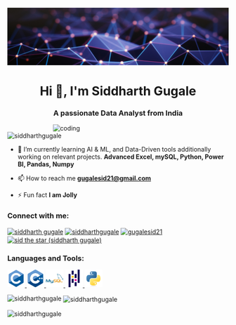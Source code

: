 ![logo](https://github.com/SiddharthGugale/SiddharthGugale/blob/main/github%20baner.jpg)
<h1 align="center">Hi 👋, I'm Siddharth Gugale</h1>
<h3 align="center">A passionate Data Analyst from India</h3>

<img align="right" alt="coding" width="400" src="https://www.echelonedge.com/wp-content/themes/echelon/assets/img/echelon-data-quipo.gif">

<p align="left"> <img src="https://komarev.com/ghpvc/?username=siddharthgugale&label=Profile%20views&color=0e75b6&style=flat" alt="siddharthgugale" /> </p>

- 🌱 I’m currently learning AI & ML, and Data-Driven tools additionally working on relevant projects. **Advanced Excel, mySQL, Python, Power BI, Pandas, Numpy**

- 📫 How to reach me **gugalesid21@gmail.com**

- ⚡ Fun fact **I am Jolly**

<h3 align="left">Connect with me:</h3>
<p align="left">
<a href="https://linkedin.com/in/siddharth gugale" target="blank"><img align="center" src="https://raw.githubusercontent.com/rahuldkjain/github-profile-readme-generator/master/src/images/icons/Social/linked-in-alt.svg" alt="siddharth gugale" height="30" width="40" /></a>
<a href="https://kaggle.com/siddharthgugale" target="blank"><img align="center" src="https://raw.githubusercontent.com/rahuldkjain/github-profile-readme-generator/master/src/images/icons/Social/kaggle.svg" alt="siddharthgugale" height="30" width="40" /></a>
<a href="https://instagram.com/gugalesid21" target="blank"><img align="center" src="https://raw.githubusercontent.com/rahuldkjain/github-profile-readme-generator/master/src/images/icons/Social/instagram.svg" alt="gugalesid21" height="30" width="40" /></a>
<a href="https://www.youtube.com/c/sid the star (siddharth gugale)" target="blank"><img align="center" src="https://raw.githubusercontent.com/rahuldkjain/github-profile-readme-generator/master/src/images/icons/Social/youtube.svg" alt="sid the star (siddharth gugale)" height="30" width="40" /></a>
</p>

<h3 align="left">Languages and Tools:</h3>
<p align="left"> <a href="https://www.cprogramming.com/" target="_blank" rel="noreferrer"> <img src="https://raw.githubusercontent.com/devicons/devicon/master/icons/c/c-original.svg" alt="c" width="40" height="40"/> </a> <a href="https://www.w3schools.com/cpp/" target="_blank" rel="noreferrer"> <img src="https://raw.githubusercontent.com/devicons/devicon/master/icons/cplusplus/cplusplus-original.svg" alt="cplusplus" width="40" height="40"/> </a> <a href="https://www.mysql.com/" target="_blank" rel="noreferrer"> <img src="https://raw.githubusercontent.com/devicons/devicon/master/icons/mysql/mysql-original-wordmark.svg" alt="mysql" width="40" height="40"/> </a> <a href="https://pandas.pydata.org/" target="_blank" rel="noreferrer"> <img src="https://raw.githubusercontent.com/devicons/devicon/2ae2a900d2f041da66e950e4d48052658d850630/icons/pandas/pandas-original.svg" alt="pandas" width="40" height="40"/> </a> <a href="https://www.python.org" target="_blank" rel="noreferrer"> <img src="https://raw.githubusercontent.com/devicons/devicon/master/icons/python/python-original.svg" alt="python" width="40" height="40"/> </a> </p>

<p><img align="left" src="https://github-readme-stats.vercel.app/api/top-langs?username=siddharthgugale&show_icons=true&locale=en&layout=compact" alt="siddharthgugale" /></p>

<p>&nbsp;<img align="center" src="https://github-readme-stats.vercel.app/api?username=siddharthgugale&show_icons=true&locale=en" alt="siddharthgugale" /></p>

<p><img align="center" src="https://github-readme-streak-stats.herokuapp.com/?user=siddharthgugale&" alt="siddharthgugale" /></p>
